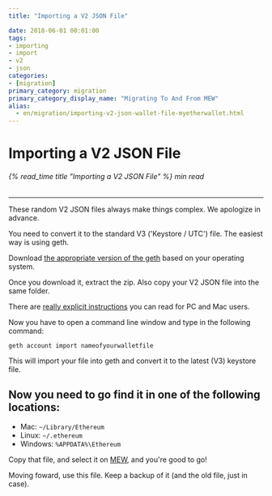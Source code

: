 ```yaml
---
title: "Importing a V2 JSON File"

date: 2018-06-01 00:01:00
tags:
- importing
- import
- v2
- json
categories:
- [migration]
primary_category: migration
primary_category_display_name: "Migrating To And From MEW"
alias:
  - en/migration/importing-v2-json-wallet-file-myetherwallet.html
---
```


# **Importing a V2 JSON File**

###### {% read_time title "Importing a V2 JSON File" %} min read

* * *

These random V2 JSON files always make things complex. We apologize in advance.

You need to convert it to the standard V3 ('Keystore / UTC') file. The easiest way is using geth.

Download [the appropriate version of the geth][gethVersion] based on your operating system.

Once you download it, extract the zip. Also copy your V2 JSON file into the same folder.

There are [really explicit instructions][explicitInstruction] you can read for PC and Mac users.

Now you have to open a command line window and type in the following command:

`geth account import nameofyourwalletfile`

This will import your file into geth and convert it to the latest (V3) keystore file. 

## **Now you need to go find it in one of the following locations:**

-   Mac: `~/Library/Ethereum`
-   Linux: `~/.ethereum`
-   Windows: `%APPDATA%\Ethereum`

Copy that file, and select it on [MEW][MEW], and you're good to go!

Moving foward, use this file. Keep a backup of it (and the old file, just in case).

[gethVersion]: https://github.com/ethereum/go-ethereum/releases

[explicitInstruction]: https://ethereum.stackexchange.com/questions/465/How-to-import-a-plain-private-key-into-geth-or-mist

[MEW]: https://www.myetherwallet.com
